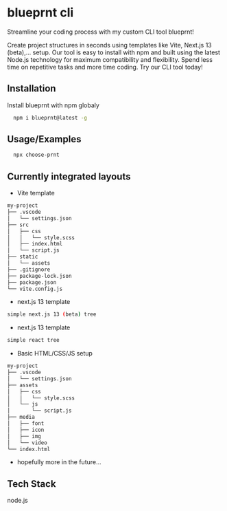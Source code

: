
# blueprnt cli

Streamline your coding process with my custom CLI tool blueprnt!  

Create project structures in seconds using templates like Vite, Next.js 13 (beta),... setup. Our tool is easy to install with npm and built using the latest Node.js technology for maximum compatibility and flexibility. Spend less time on repetitive tasks and more time coding. Try our CLI tool today!

## Installation

Install blueprnt with npm globaly

```bash
  npm i blueprnt@latest -g
```

## Usage/Examples

```bash
  npx choose-prnt
```


## Currently integrated layouts

- Vite template
```bash
my-project
├── .vscode
│   └── settings.json
├── src
│   ├── css
│   │   └── style.scss
│   ├── index.html
│   └── script.js
├── static
│   └── assets
├── .gitignore
├── package-lock.json
├── package.json
└── vite.config.js
```

- next.js 13 template
```bash
simple next.js 13 (beta) tree
```

- next.js 13 template
```bash
simple react tree
```

- Basic HTML/CSS/JS setup
```bash
my-project
├── .vscode
│   └── settings.json
├── assets
│   ├── css
│   │   └── style.scss
│   └── js
│       └── script.js
├── media
│   ├── font
│   ├── icon
│   ├── img
│   └── video
└── index.html
```
- hopefully more in the future...


## Tech Stack

node.js